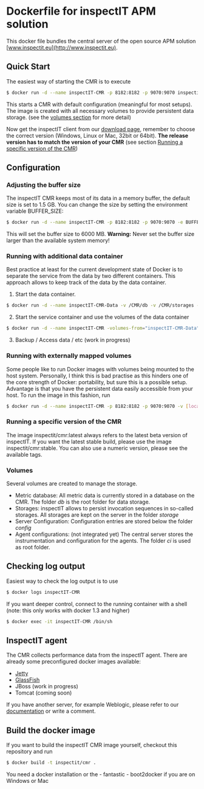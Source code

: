 # Dockerfile for inspectIT APM solution
This docker file bundles the central server of the open source APM solution [www.inspectit.eu](http://www.inspectit.eu). 

## Quick Start
The easiest way of starting the CMR is to execute

```bash
$ docker run -d --name inspectIT-CMR -p 8182:8182 -p 9070:9070 inspectit/cmr
```

This starts a CMR with default configuration (meaningful for most setups). The image is created with all necessary volumes to provide persistent data storage. (see the [volumes section](#volumes) for more detail)

Now get the inspectIT client from our [download page](http://www.inspectit.eu/download-inspectit/), remember to choose the correct version (Windows, Linux or Mac, 32bit or 64bit). **The release version has to match the version of your CMR** (see section [Running a specific version of the CMR](#running-a-specific-version-of-the-cmr))

## Configuration

### Adjusting the buffer size
The inspectIT CMR keeps most of its data in a memory buffer, the default size is set to 1.5 GB. You can change the size by setting the environment variable BUFFER_SIZE:

```bash
$ docker run -d --name inspectIT-CMR -p 8182:8182 -p 9070:9070 -e BUFFER_SIZE=6000 inspectit/cmr
```

This will set the buffer size to 6000 MB. **Warning:** Never set the buffer size larger than the available system memory!

### Running with additional data container
Best practice at least for the current development state of Docker is to separate the service from the data by two different containers. This approach allows to keep track of the data by the data container. 

1) Start the data container.

```bash
$ docker run -d --name inspectIT-CMR-Data -v /CMR/db -v /CMR/storages -v /CMR/config inspectit/cmr true
```

2) Start the service container and use the volumes of the data container

```bash
$ docker run -d --name inspectIT-CMR -volumes-from="inspectIT-CMR-Data" -p 8182:8182 -p 9070:9070 inspectit/cmr
```

3) Backup / Access data / etc
(work in progress)

### Running with externally mapped volumes
Some people like to run Docker images with volumes being mounted to the host system. Personally, I think this is bad practise as this hinders one of the core strength of Docker: portability, but sure this is a possible setup. Advantage is that you have the persistent data easily accessible from your host.
To run the image in this fashion, run

```bash
$ docker run -d --name inspectIT-CMR -p 8182:8182 -p 9070:9070 -v [local-folder]:/CMR/db -v [local-folder]:/CMR/storage inspectit/cmr
```

### Running a specific version of the CMR
The image inspectit/cmr:latest always refers to the latest beta version of inspectIT. If you want the latest stable build, please use the image inspectit/cmr:stable. You can also use a numeric version, please see the available tags. 

### Volumes
Several volumes are created to manage the storage.
- Metric database: All metric data is currently stored in a database on the CMR. The folder *db* is the root folder for data storage.
- Storages: inspectIT allows to persist invocation sequences in so-called storages. All storages are kept on the server in the folder *storage*
- Server Configuration: Configuration entries are stored below the folder *config*
- Agent configurations: (not integrated yet) The central server stores the instrumentation and configuration for the agents. The folder *ci* is used as root folder.

## Checking log output
Easiest way to check the log output is to use

```bash
$ docker logs inspectIT-CMR
```

If you want deeper control, connect to the running container with a shell (note: this only works with docker 1.3 and higher)

```bash
$ docker exec -it inspectIT-CMR /bin/sh
```

## InspectIT agent
The CMR collects performance data from the inspectIT agent. There are already some preconfigured docker images available:
- [Jetty](https://registry.hub.docker.com/u/inspectit/jetty/)
- [GlassFish](https://registry.hub.docker.com/u/inspectit/glassfish/)
- JBoss (work in progress)
- Tomcat (coming soon)

If you have another server, for example Weblogic, please refer to our [documentation](https://documentation.novatec-gmbh.de/display/INSPECTIT/Installation+Weblogic) or write a comment.

## Build the docker image
If you want to build the inspectIT CMR image yourself, checkout this repository and run 

```bash
$ docker build -t inspectit/cmr .
```

You need a docker installation or the - fantastic - boot2docker if you are on Windows or Mac
